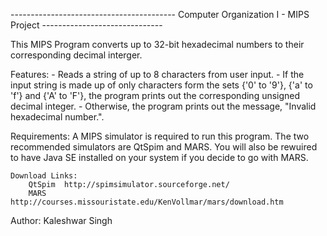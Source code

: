 ----------------------------------------- Computer Organization I - MIPS Project ------------------------------

This MIPS Program converts up to 32-bit hexadecimal numbers to their corresponding decimal 
interger.

Features:
	- Reads a string of up to 8 characters from user input.
	- If the input string is made up of only characters form the sets {'0' to '9'}, {'a' to 'f'} 
	  and {'A' to 'F'}, the program prints out the corresponding unsigned decimal integer.
	- Otherwise, the program prints out the message, "Invalid hexadecimal number.".

Requirements:
	A MIPS simulator is required to run this program. The two recommended simulators are QtSpim 
	and MARS. You will also be rewuired to have Java SE installed on your system if you decide 
	to go with MARS.

	Download Links:
		QtSpim	http://spimsimulator.sourceforge.net/
		MARS	http://courses.missouristate.edu/KenVollmar/mars/download.htm

Author:
	Kaleshwar Singh		

